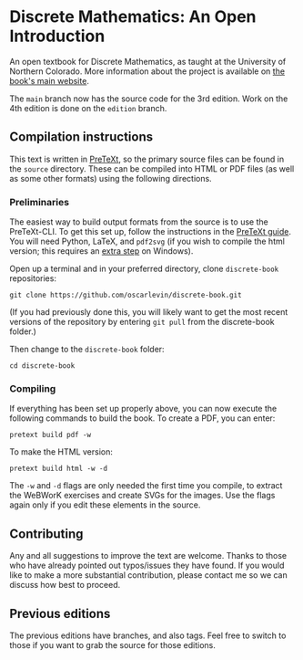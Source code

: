 # Discrete Mathematics: An Open Introduction

An open textbook for Discrete Mathematics, as taught at the University of Northern Colorado.  More information about the project is available on [the book's main website](http://discrete.openmathbooks.org).

The `main` branch now has the source code for the 3rd edition.  Work on the 4th edition is done on the `edition` branch.


## Compilation instructions

This text is written in [PreTeXt](https://pretextbook.org), so the primary source files can be found in the `source` directory.  These can be compiled into HTML or PDF files (as well as some other formats) using the following directions.

### Preliminaries

The easiest way to build output formats from the source is to use the PreTeXt-CLI.  To get this set up, follow the instructions in the [PreTeXt guide](https://pretextbook.org/doc/guide/html/quickstart-getting-pretext.html).  You will need Python, LaTeX, and `pdf2svg` (if you wish to compile the html version; this requires an [extra step](https://pretextbook.org/doc/guide/html/section-installing-pdf2svg.html) on Windows).

Open up a terminal and in your preferred directory, clone `discrete-book` repositories:

`git clone https://github.com/oscarlevin/discrete-book.git`

(If you had previously done this, you will likely want to get the most recent versions of the repository by entering `git pull` from the discrete-book folder.)

Then change to the `discrete-book` folder:

`cd discrete-book`

### Compiling

If everything has been set up properly above, you can now execute the following commands to build the book.  To create a PDF, you can enter:

`pretext build pdf -w`

To make the HTML version:

`pretext build html -w -d`

The `-w` and `-d` flags are only needed the first time you compile, to extract the WeBWorK exercises and create SVGs for the images.  Use the flags again only if you edit these elements in the source. 


## Contributing

Any and all suggestions to improve the text are welcome.  Thanks to those who have already pointed out typos/issues they have found.  If you would like to make a more substantial contribution, please contact me so we can discuss how best to proceed.

## Previous editions

The previous editions have branches, and also tags.  Feel free to switch to those if you want to grab the source for those editions.
